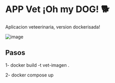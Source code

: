 
  <h1>APP Vet ¡Oh my DOG! 🐕</h1>
  <p>
    Aplicacion veteerinaria, version dockerisada!
    
![image](https://github.com/Tilk1/AppVet-Dockerisada/assets/24284918/aa9f06b5-24b4-4f78-9133-9d16726abd11)


  </p>
</div>

## Pasos

1- docker build -t vet-imagen .

2- docker compose up

